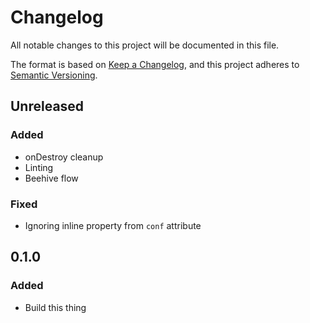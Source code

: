 # Changelog
All notable changes to this project will be documented in this file.

The format is based on [Keep a Changelog](https://keepachangelog.com/en/1.0.0/),
and this project adheres to [Semantic Versioning](https://semver.org/spec/v2.0.0.html).

## Unreleased
### Added
- onDestroy cleanup
- Linting
- Beehive flow
### Fixed
- Ignoring inline property from `conf` attribute

## 0.1.0
### Added
- Build this thing